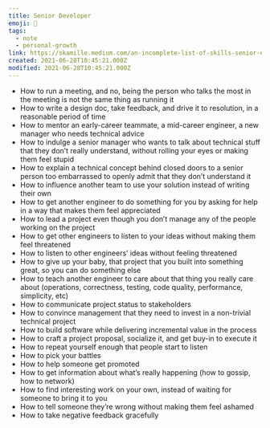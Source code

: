 ```yaml
---
title: Senior Developer
emoji: 📝
tags:
  - note
  - personal-growth
link: https://skamille.medium.com/an-incomplete-list-of-skills-senior-engineers-need-beyond-coding-8ed4a521b29f
created: 2021-06-28T10:45:21.000Z
modified: 2021-06-28T10:45:21.000Z
---
```


- How to run a meeting, and no, being the person who talks the most in the meeting is not the same thing as running it
- How to write a design doc, take feedback, and drive it to resolution, in a reasonable period of time
- How to mentor an early-career teammate, a mid-career engineer, a new manager who needs technical advice
- How to indulge a senior manager who wants to talk about technical stuff that they don’t really understand, without rolling your eyes or making them feel stupid
- How to explain a technical concept behind closed doors to a senior person too embarrassed to openly admit that they don’t understand it
- How to influence another team to use your solution instead of writing their own
- How to get another engineer to do something for you by asking for help in a way that makes them feel appreciated
- How to lead a project even though you don’t manage any of the people working on the project
- How to get other engineers to listen to your ideas without making them feel threatened
- How to listen to other engineers’ ideas without feeling threatened
- How to give up your baby, that project that you built into something great, so you can do something else
- How to teach another engineer to care about that thing you really care about (operations, correctness, testing, code quality, performance, simplicity, etc)
- How to communicate project status to stakeholders
- How to convince management that they need to invest in a non-trivial technical project
- How to build software while delivering incremental value in the process
- How to craft a project proposal, socialize it, and get buy-in to execute it
- How to repeat yourself enough that people start to listen
- How to pick your battles
- How to help someone get promoted
- How to get information about what’s really happening (how to gossip, how to network)
- How to find interesting work on your own, instead of waiting for someone to bring it to you
- How to tell someone they’re wrong without making them feel ashamed
- How to take negative feedback gracefully
